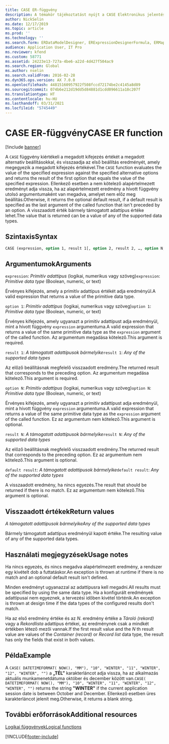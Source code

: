 ```yaml
---
title: CASE ER-függvény
description: A témakör tájékoztatást nyújt a CASE Elektronikus jelentéskészítés (ER) függvény használatának módjáról.
author: NickSelin
ms.date: 12/17/2019
ms.topic: article
ms.prod: ''
ms.technology: ''
ms.search.form: ERDataModelDesigner, ERExpressionDesignerFormula, ERMappedFormatDesigner, ERModelMappingDesigner
audience: Application User, IT Pro
ms.reviewer: kfend
ms.custom: 58771
ms.assetid: 24223e13-727a-4be6-a22d-4d427f504ac9
ms.search.region: Global
ms.author: nselin
ms.search.validFrom: 2016-02-28
ms.dyn365.ops.version: AX 7.0.0
ms.openlocfilehash: 44815160957922f508fccd72174be2c4145a8d89
ms.sourcegitcommit: 074b6e212d19dd5d84881d1cdd096611a18c207f
ms.translationtype: HT
ms.contentlocale: hu-HU
ms.lasthandoff: 03/31/2021
ms.locfileid: "5745449"
---
```

# <a name="case-er-function"></a><span data-ttu-id="f1782-103">CASE ER-függvény</span><span class="sxs-lookup"><span data-stu-id="f1782-103">CASE ER function</span></span>

[!include [banner](../includes/banner.md)]

<span data-ttu-id="f1782-104">A `CASE` függvény kiértékeli a megadott kifejezés értékét a megadott alternatív beállításokkal, és visszaadja az első beállítás eredményét, amely megegyezik a megadott kifejezés értékével.</span><span class="sxs-lookup"><span data-stu-id="f1782-104">The `CASE` function evaluates the value of the specified expression against the specified alternative options and returns the result of the first option that equals the value of the specified expression.</span></span> <span data-ttu-id="f1782-105">Ellenkező esetben a nem kötelező alapértelmezett eredményt adja vissza, ha az alapértelmezett eredmény a hívott függvény utolsó argumentumaként van megadva, amelyet nem előz meg beállítás.</span><span class="sxs-lookup"><span data-stu-id="f1782-105">Otherwise, it returns the optional default result, if a default result is specified as the last argument of the called function that isn't preceded by an option.</span></span> <span data-ttu-id="f1782-106">A visszaadott érték bármely támogatott adattípus értéke lehet.</span><span class="sxs-lookup"><span data-stu-id="f1782-106">The value that is returned can be a value of any of the supported data types.</span></span>

## <a name="syntax"></a><span data-ttu-id="f1782-107">Szintaxis</span><span class="sxs-lookup"><span data-stu-id="f1782-107">Syntax</span></span>

```vb
CASE (expression, option 1, result 1[, option 2, result 2, …, option N, result N, default result])
```

## <a name="arguments"></a><span data-ttu-id="f1782-108">Argumentumok</span><span class="sxs-lookup"><span data-stu-id="f1782-108">Arguments</span></span>

<span data-ttu-id="f1782-109">`expression`: *Primitív adattípus* (logikai, numerikus vagy szöveg)</span><span class="sxs-lookup"><span data-stu-id="f1782-109">`expression`: *Primitive data type* (Boolean, numeric, or text)</span></span>

<span data-ttu-id="f1782-110">Érvényes kifejezés, amely a primitív adattípus értékét adja eredményül.</span><span class="sxs-lookup"><span data-stu-id="f1782-110">A valid expression that returns a value of the primitive data type.</span></span>

<span data-ttu-id="f1782-111">`option 1`: *Primitív adattípus* (logikai, numerikus vagy szöveg)</span><span class="sxs-lookup"><span data-stu-id="f1782-111">`option 1`: *Primitive data type* (Boolean, numeric, or text)</span></span>

<span data-ttu-id="f1782-112">Érvényes kifejezés, amely ugyanazt a primitív adattípust adja eredményül, mint a hívott függvény `expression` argumentuma.</span><span class="sxs-lookup"><span data-stu-id="f1782-112">A valid expression that returns a value of the same primitive data type as the `expression` argument of the called function.</span></span> <span data-ttu-id="f1782-113">Az argumentum megadása kötelező.</span><span class="sxs-lookup"><span data-stu-id="f1782-113">This argument is required.</span></span>

<span data-ttu-id="f1782-114">`result 1`: *A támogatott adattípusok bármelyike*</span><span class="sxs-lookup"><span data-stu-id="f1782-114">`result 1`: *Any of the supported data types*</span></span>

<span data-ttu-id="f1782-115">Az előző beállításnak megfelelő visszaadott eredmény.</span><span class="sxs-lookup"><span data-stu-id="f1782-115">The returned result that corresponds to the preceding option.</span></span> <span data-ttu-id="f1782-116">Az argumentum megadása kötelező.</span><span class="sxs-lookup"><span data-stu-id="f1782-116">This argument is required.</span></span>

<span data-ttu-id="f1782-117">`option N`: *Primitív adattípus* (logikai, numerikus vagy szöveg)</span><span class="sxs-lookup"><span data-stu-id="f1782-117">`option N`: *Primitive data type* (Boolean, numeric, or text)</span></span>

<span data-ttu-id="f1782-118">Érvényes kifejezés, amely ugyanazt a primitív adattípust adja eredményül, mint a hívott függvény `expression` argumentuma.</span><span class="sxs-lookup"><span data-stu-id="f1782-118">A valid expression that returns a value of the same primitive data type as the `expression` argument of the called function.</span></span> <span data-ttu-id="f1782-119">Ez az argumentum nem kötelező.</span><span class="sxs-lookup"><span data-stu-id="f1782-119">This argument is optional.</span></span>

<span data-ttu-id="f1782-120">`result N`: *A támogatott adattípusok bármelyike*</span><span class="sxs-lookup"><span data-stu-id="f1782-120">`result N`: *Any of the supported data types*</span></span>

<span data-ttu-id="f1782-121">Az előző beállításnak megfelelő visszaadott eredmény.</span><span class="sxs-lookup"><span data-stu-id="f1782-121">The returned result that corresponds to the preceding option.</span></span> <span data-ttu-id="f1782-122">Ez az argumentum nem kötelező.</span><span class="sxs-lookup"><span data-stu-id="f1782-122">This argument is optional.</span></span>

<span data-ttu-id="f1782-123">`default result`: *A támogatott adattípusok bármelyike*</span><span class="sxs-lookup"><span data-stu-id="f1782-123">`default result`: *Any of the supported data types*</span></span>

<span data-ttu-id="f1782-124">A visszaadott eredmény, ha nincs egyezés.</span><span class="sxs-lookup"><span data-stu-id="f1782-124">The result that should be returned if there is no match.</span></span> <span data-ttu-id="f1782-125">Ez az argumentum nem kötelező.</span><span class="sxs-lookup"><span data-stu-id="f1782-125">This argument is optional.</span></span>

## <a name="return-values"></a><span data-ttu-id="f1782-126">Visszaadott értékek</span><span class="sxs-lookup"><span data-stu-id="f1782-126">Return values</span></span>

<span data-ttu-id="f1782-127">*A támogatott adattípusok bármelyike*</span><span class="sxs-lookup"><span data-stu-id="f1782-127">*Any of the supported data types*</span></span>

<span data-ttu-id="f1782-128">Bármely támogatott adattípus eredményül kapott értéke.</span><span class="sxs-lookup"><span data-stu-id="f1782-128">The resulting value of any of the supported data types.</span></span>

## <a name="usage-notes"></a><span data-ttu-id="f1782-129">Használati megjegyzések</span><span class="sxs-lookup"><span data-stu-id="f1782-129">Usage notes</span></span>

<span data-ttu-id="f1782-130">Ha nincs egyezés, és nincs megadva alapértelmezett eredmény, a rendszer egy kivételt dob a futtatáskor.</span><span class="sxs-lookup"><span data-stu-id="f1782-130">An exception is thrown at runtime if there is no match and an optional default result isn't defined.</span></span>

<span data-ttu-id="f1782-131">Minden eredményt ugyanazzal az adattípusra kell megadni.</span><span class="sxs-lookup"><span data-stu-id="f1782-131">All results must be specified by using the same data type.</span></span> <span data-ttu-id="f1782-132">Ha a konfigurált eredmények adattípusai nem egyeznek, a tervezési időben kivétel történik.</span><span class="sxs-lookup"><span data-stu-id="f1782-132">An exception is thrown at design time if the data types of the configured results don't match.</span></span>

<span data-ttu-id="f1782-133">Ha az első eredmény értéke és az *N*. eredmény értéke a *Tároló (rekord)* vagy a *Rekordlista* adattípus értékei, az eredménynek csak a mindkét értékben létező mezői vannak.</span><span class="sxs-lookup"><span data-stu-id="f1782-133">If the first result value and the *N* th result value are values of the *Container (record)* or *Record list* data type, the result has only the fields that exist in both values.</span></span>

## <a name="example"></a><span data-ttu-id="f1782-134">Példa</span><span class="sxs-lookup"><span data-stu-id="f1782-134">Example</span></span>

<span data-ttu-id="f1782-135">A `CASE( DATETIMEFORMAT( NOW(), "MM"), "10", "WINTER", "11", "WINTER", "12", "WINTER", "")` a **„TÉL”** karakterláncot adja vissza, ha az alkalmazás aktuális munkamenetdátuma október és december között van.</span><span class="sxs-lookup"><span data-stu-id="f1782-135">`CASE( DATETIMEFORMAT( NOW(), "MM"), "10", "WINTER", "11", "WINTER", "12", "WINTER", "")` returns the string **"WINTER"** if the current application session date is between October and December.</span></span> <span data-ttu-id="f1782-136">Ellenkező esetben üres karakterláncot jelenít meg.</span><span class="sxs-lookup"><span data-stu-id="f1782-136">Otherwise, it returns a blank string.</span></span>

## <a name="additional-resources"></a><span data-ttu-id="f1782-137">További erőforrások</span><span class="sxs-lookup"><span data-stu-id="f1782-137">Additional resources</span></span>

[<span data-ttu-id="f1782-138">Logikai függvények</span><span class="sxs-lookup"><span data-stu-id="f1782-138">Logical functions</span></span>](er-functions-category-logical.md)


[!INCLUDE[footer-include](../../../includes/footer-banner.md)]